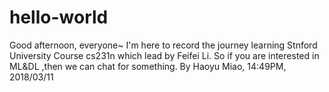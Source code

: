 # hello-world
Good afternoon, everyone~ 
I'm here to record the journey learning Stnford University Course cs231n which lead by Feifei Li.
So if you are interested in ML&DL ,then we can chat for something.
By Haoyu Miao, 14:49PM, 2018/03/11
